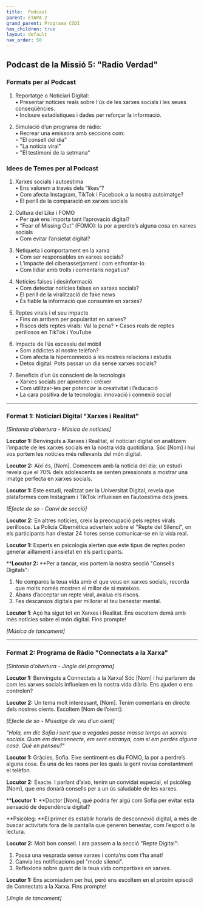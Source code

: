 ```yaml
---
title:  Podcast
parent: ETAPA 2
grand_parent: Programa CODI
has_children: true
layout: default
nav_order: 50
---
```




## **Podcast de la Missió 5: "Radio Verdad"**

### **Formats per al Podcast**

1. Reportatge o Noticiari Digital:    
   • Presentar notícies reals sobre l'ús de les xarxes socials i les seues conseqüències.    
   • Incloure estadístiques i dades per reforçar la informació.    

2. Simulació d’un programa de ràdio:    
   • Recrear una emissora amb seccions com:    
   ◦ "El consell del dia"    
   ◦ "La notícia viral"    
   ◦ "El testimoni de la setmana"    

### **Idees de Temes per al Podcast**

1. Xarxes socials i autoestima    
   • Ens valorem a través dels “likes”?    
   • Com afecta Instagram, TikTok i Facebook a la nostra autoimatge?    
   • El perill de la comparació en xarxes socials    

2. Cultura del Like i FOMO    
   • Per què ens importa tant l’aprovació digital?    
   • “Fear of Missing Out” (FOMO): la por a perdre’s alguna cosa en xarxes socials    
   • Com evitar l’ansietat digital?    

3. Netiqueta i comportament en la xarxa    
   • Com ser responsables en xarxes socials?    
   • L’impacte del ciberassetjament i com enfrontar-lo    
   • Com lidiar amb trolls i comentaris negatius?    

4. Notícies falses i desinformació   
   • Com detectar notícies falses en xarxes socials?    
   • El perill de la viralització de fake news   
   • És fiable la informació que consumim en xarxes?    

5. Reptes virals i el seu impacte    
   • Fins on arribem per popularitat en xarxes?    
   • Riscos dels reptes virals: Val la pena?
   • Casos reals de reptes perillosos en TikTok i YouTube    

6. Impacte de l’ús excessiu del mòbil     
   • Som addictes al nostre telèfon?     
   • Com afecta la hiperconnexió a les nostres relacions i estudis     
   • Detox digital: Pots passar un dia sense xarxes socials?    

7. Beneficis d’un ús conscient de la tecnologia     
   • Xarxes socials per aprendre i créixer     
   • Com utilitzar-les per potenciar la creativitat i l’educació     
   • La cara positiva de la tecnologia: innovació i connexió social    


---




### Format 1: Noticiari Digital "Xarxes i Realitat"

*\[Sintonia d’obertura - Música de notícies]*

**Locutor 1:** Benvinguts a Xarxes i Realitat, el noticiari digital on analitzem l’impacte de les xarxes socials en la nostra vida quotidiana. Sóc \[Nom] i hui vos portem les notícies més rellevants del món digital.

**Locutor 2:** Així és, \[Nom]. Comencem amb la notícia del dia: un estudi revela que el 70% dels adolescents se senten pressionats a mostrar una imatge perfecta en xarxes socials.

**Locutor 1:** Este estudi, realitzat per la Universitat Digital, revela que plataformes com Instagram i TikTok influeixen en l’autoestima dels joves.

*\[Efecte de so - Canvi de secció]*

**Locutor 2:** En altres notícies, creix la preocupació pels reptes virals perillosos. La Policia Cibernètica adverteix sobre el "Repte del Silenci", on els participants han d’estar 24 hores sense comunicar-se en la vida real.

**Locutor 1:** Experts en psicologia alerten que este tipus de reptes poden generar aïllament i ansietat en els participants.

****Locutor 2:** **Per a tancar, vos portem la nostra secció "Consells Digitals":

1. No compares la teua vida amb el que veus en xarxes socials, recorda que molts només mostren el millor de si mateixos.
2. Abans d’acceptar un repte viral, avalua els riscos.
3. Fes descansos digitals per millorar el teu benestar mental.

**Locutor 1**: Açò ha sigut tot en Xarxes i Realitat. Ens escoltem demà amb més notícies sobre el món digital. Fins prompte!

*\[Música de tancament]*

---

### Format 2: Programa de Ràdio "Connectats a la Xarxa"

*\[Sintonia d’obertura - Jingle del programa]*

**Locutor 1:** Benvinguts a Connectats a la Xarxa! Sóc \[Nom] i hui parlarem de com les xarxes socials influeixen en la nostra vida diària. Ens ajuden o ens controlen?

**Locutor 2:** Un tema molt interessant, \[Nom]. Tenim comentaris en directe dels nostres oients. Escoltem \[Nom de l’oient]:

*\[Efecte de so - Missatge de veu d’un oient]*

*"Hola, em dic Sofia i sent que a vegades passe massa temps en xarxes socials. Quan em desconnecte, em sent estranya, com si em perdés alguna cosa. Què en penseu?*"

**Locutor 1:** Gràcies, Sofia. Eixe sentiment es diu FOMO, la por a perdre’s alguna cosa. És una de les raons per les quals la gent revisa constantment el telèfon.

**Locutor 2:** Exacte. I parlant d’això, tenim un convidat especial, el psicòleg \[Nom], que ens donarà consells per a un ús saludable de les xarxes.

****Locutor 1:** **Doctor \[Nom], què podria fer algú com Sofia per evitar esta sensació de dependència digital?

**Psicòleg: **El primer és establir horaris de desconnexió digital, a més de buscar activitats fora de la pantalla que generen benestar, com l’esport o la lectura.

**Locutor 2:** Molt bon consell. I ara passem a la secció "Repte Digital":

1. Passa una vesprada sense xarxes i conta’ns com t’ha anat!
2. Canvia les notificacions pel "mode silenci".
3. Reflexiona sobre quant de la teua vida compartixes en xarxes.

**Locutor 1:** Ens acomiadem per hui, però ens escoltem en el pròxim episodi de Connectats a la Xarxa. Fins prompte!

*\[Jingle de tancament]*


